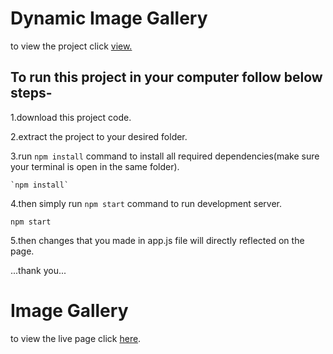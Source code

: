 # Dynamic Image Gallery

to view the project click [view.](https://image-gallery-by-varun.netlify.app)

## To run this project in your computer follow below steps-

1.download this project code.

2.extract the project to your desired folder.

3.run `npm install` command to install all required dependencies(make sure your terminal is open in the same folder).

    `npm install`

4.then simply run `npm start` command to run development server.

    npm start

5.then changes that you made in app.js file will directly reflected on the page.


...thank you...
# Image Gallery 

to view the live page click [here](https://image-gallery-by-varun.netlify.app).
